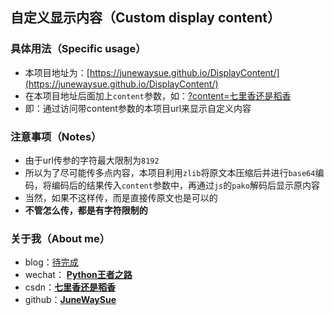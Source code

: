 ## 自定义显示内容（Custom display content）

### 具体用法（Specific usage）
- 本项目地址为：[https://junewaysue.github.io/DisplayContent/](https://junewaysue.github.io/DisplayContent/)
- 在本项目地址后面加上`content`参数，如：[?content=七里香还是稻香](https://junewaysue.github.io/DisplayContent/?content=七里香还是稻香)
- 即：通过访问带content参数的本项目url来显示自定义内容

### 注意事项（Notes）
- 由于url传参的字符最大限制为`8192`
- 所以为了尽可能传多点内容，本项目利用`zlib`将原文本压缩后并进行`base64`编码，将编码后的结果传入`content`参数中，再通过`js`的`pako`解码后显示原内容
- 当然，如果不这样传，而是直接传原文也是可以的
- **不管怎么传，都是有字符限制的**

### 关于我（About me）
- blog：[待完成]()
- wechat： **[Python王者之路](https://user-images.githubusercontent.com/45711125/234814025-af439d36-d595-434d-bb51-e138b0c7738d.jpg)**
- csdn：**[七里香还是稻香](https://blog.csdn.net/sinat_39629323)**
- github：**[JuneWaySue](https://github.com/JuneWaySue)**